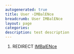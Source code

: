 ```yaml
---
autogenerated: true
title: User ›IMBalENce
breadcrumb: User IMBalENce
layout: page
categories: 
description: test description
---
```


1.  REDIRECT [IMBalENce](IMBalENce)
